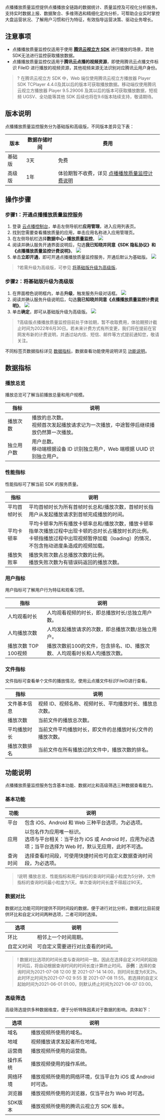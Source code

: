 点播播放质量监控提供点播播放全链路的数据统计、质量监控及可视化分析服务。支持实时数据上报、数据聚合、多维筛选和精细化定向分析，可帮助企业实时掌控大盘运营状况、了解用户习惯和行为特征，有效指导运营决策、驱动业务增长。

## 注意事项
* 点播播放质量监控仅适用于使用 [**腾讯云视立方 SDK**](https://cloud.tencent.com/product/rtcube) 进行播放的场景，其他SDK无法进行监控获取播放数据。
* 点播播放质量监控仅适用于**腾讯云点播的视频资源**，即使用腾讯云点播文件标识 FileID 进行播放的视频资源，其他视频来源无法识别对应腾讯云用户身份。

> ? 在腾讯云视立方 SDK 中，Web 端仅使用腾讯云视立方播放器 Player SDK TCPlayer 4.4.0及其以后的版本可获取播放数据。移动端仅使用腾讯云视立方播放器 Player 9.5.29006 及其以后的版本可获取播放数据，短视频 UGSV、全功能等其他 SDK 后续也将在9.6版本陆续支持，敬请期待。


## 版本说明
点播播放质量监控服务分为基础版和高级版，不同版本差异见下表：

| 版本 | 数据存储时间 | 费用 |
|---------|---------|---------|
| 基础版 | 3天 | 免费 |
| 高级版 | 1年 | 体验期暂不收费，详见 [点播播放质量监控计费说明](https://cloud.tencent.com/document/product/266/68145) |

## 操作步骤
[](id:step1)
### 步骤1：开通点播播放质量监控服务
1. 登录 [云点播控制台](https://console.cloud.tencent.com/vod)，单击左侧导航栏**应用管理**，进入应用列表页。
2. 找到您需要查看播放质量的应用，单击应用名称进入应用管理页。
3. 在左侧导航栏选择**数据中心**>**播放质量监控**。
![](https://qcloudimg.tencent-cloud.cn/raw/09b7750ad5ec1d48b70e9d81bef9b9a2.png)
4. 阅读并确认服务开通界面说明后，勾选**我已知晓并同意《SDK 隐私协议》**和**《点播播放质量监控计费说明》**。
![](https://qcloudimg.tencent-cloud.cn/raw/9bae19f0f6d64a1af37cf133160558e3.png)
5. 单击**立即开通**，即可开通点播播放质量监控服务，开通后默认为基础版。
![](https://qcloudimg.tencent-cloud.cn/raw/25ce7520cdd6cbb77f01b6d9c0f0c7ee.png)
>?若需升级为高级版，可参见 [将基础版升级为高级版](#advanced)。


[](id:advanced)
### 步骤2：将基础版升级为高级版
1. 在界面橙色说明框内，单击**升级**，触发服务升级对话框。
![](https://qcloudimg.tencent-cloud.cn/raw/21c0f7903a43998e8983b91a0337bc5d.png)
2. 阅读并确认服务升级说明后，勾选**我已知晓并同意《点播播放质量监控计费说明》**。
![](https://qcloudimg.tencent-cloud.cn/raw/3f2345b15bb5f470aa49122a46ba55e1.png)
3. 单击**确定**，即可从基础版升级为高级版。
![](https://qcloudimg.tencent-cloud.cn/raw/3d20c6e2ba8be4fd55b6396c03558f20.png)
> ?高级版点播播放质量监控目前处于体验期，暂不收取费用，体验期预计截止时间为2022年6月30日。若未来计费方式有所变更，我们将在提前在官网发布新的计费说明，并通过站内信、短信、邮件等方式提前通知您，敬请关注。

不同标签页数据指标详见 [数据指标](#index)，数据查看功能使用说明详见 [功能说明](#function)。

[](id:index)
## 数据指标
### 播放总览
播放总览可了解当前播放总量和用户规模。

|指标   | 说明|
| ----  | ----| 
| 播放次数| 播放的总次数。 <br>视频首次发起播放请求记为一次播放，中途暂停后继续播放仍然算一次播放。|
| 独立用户数 |用户总数。<br>移动端根据设备 ID 识别独立用户，Web 端根据 UUID 识别独立用户。|

### 性能指标
性能指标可了解当前 SDK 的服务质量。

|指标   | 说明|
| ----  | ----| 
| 平均首帧时长| 平均首帧时长为所有首帧时长总和/播放次数，首帧时长指用户从发起播放请求到首帧完成播放的时间。|
| 平均卡顿率 |平均卡顿率为所有播放卡顿率总和/播放次数，播放卡顿率指单次播放过程中出现卡顿的总时长占播放时长的比例。<br>卡顿指播放过程中出现视频暂停加载（loading）的情况，不包含拖动进度条造成的视频加载。|
| 播放失败率 |播放失败次数占总播放次数的比例。<br>播放失败次数为有错误码返回的播放次数。|

### 用户指标
用户指标可了解用户行为特征和观看习惯。

|指标   | 说明|
| ----  | ----| 
| 人均观看时长| 人均观看视频的时长，即总播放时长/总独立用户数。 |
| 人均播放次数 |人均发起播放请求的次数，即总播放次数/总独立用户。|
| 播放次数 TOP 100视频 |播放次数前100的文件，包含排名、ID、播放次数、人均观看时长和人均播放次数。|


### 文件指标
文件指标可查看单个文件的播放情况，使用云点播文件标识FileID进行查看。

|指标   | 说明|
| ----  | ----| 
| 文件基本信息| 视频 ID、视频名称、视频时长、平均播放时长、播放总次数。 |
| 播放次数 |当前文件的播放总次数。|
| 平均播放时长 |当前文件平均播放时长，即文件的总播放时长/文件的播放次数。|
| 播放次数排名| 当前文件在所有播放过的文件中，播放次数的排名。|


[](id:function)
## 功能说明
点播播放质量监控服务包含基本功能、数据对比和高级筛选三种数据查看能力。

### 基本功能
|功能   | 说明|
| ----  | ----| 
| 平台  | 包含 iOS、Android 和 Web 三种平台选项，为必选项。 |
| 应用  | 以包名作为应用唯一标识。 <br>选项与平台相关：当平台为 iOS 或 Android 时，应用为必选项；当平台选择为 Web 时，默认无应用，此时不可选。|
| 查询时间  | 选择查看时间段，可使用快捷时间也可自定义数据查询时间段，为必选项。| 

> !说明
> 播放总览、性能指标和用户指标的查询时间最小粒度为5分钟，文件指标的查询时间最小粒度为1天。单次查询时间长度不得超过90天。

### 数据对比
数据对比功能可同时提供不同时间段的数据，便于进行对比分析。数据对比目前提供环比和自定义时间两种选项，二者可同时选择。

|选项   | 说明|
| ----  | ----| 
| 环比  | 相邻上一个时间周期。|
| 自定义时间  | 可自定义需要进行对比查看的时间。|

> !
> 数据对比选项的时间长度与查询时间一致。因此在选择自定义时间的起始时间后，将自动根据查询时间的时间长度计算终止时间。
> **示例**：选择的查询时间为2021-07-08 12:00  至 2021-07-14 14:00，则时间长度为6天2h。
> 此时环比时间为2021-07-02 9:55 至 2021-07-08 11:55。若选择的自定义起始时间为2021-06-01 01:00，则默认终止时间为2021-06-07 03:00。


### 高级筛选
高级筛选提供多种数据维度，便于分析特殊因素对于数据的影响。具体如下：

|选项   | 说明|
| ----  | ----| 
| 域名  | 播放视频所使用的域名。|
| 地域 | 视频播放请求发起者所在地域。|
| 运营商  |播放视频所使用的运营商。| 
| 操作系统  | 播放视频使用的操作系统。|
| 网络环境 | 播放视频所使用的网络环境，仅当平台为 iOS 或 Android 时可选。|
| 浏览器  | 播放视频所使用的浏览器，仅当平台为 Web 时可选。| 
| SDK版本  | 播放视频所使用的腾讯云视立方 SDK 版本。|
